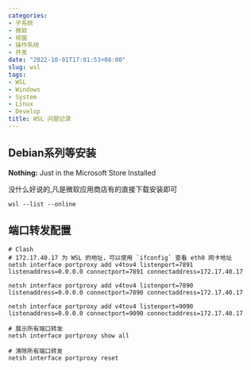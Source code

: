```yaml
---
categories:
- 子系统
- 微软
- 视窗
- 操作系统
- 开发
date: "2022-10-01T17:01:53+08:00"
slug: wsl
tags:
- WSL
- Windows
- System
- Linux
- Develop
title: WSL 问题记录
---
```


## Debian系列等安装

**Nothing:** Just in the Microsoft Store Installed

没什么好说的,凡是微软应用商店有的直接下载安装即可

```shell
wsl --list --online
```

## 端口转发配置

```shell
# Clash
# 172.17.40.17 为 WSL 的地址，可以使用 `ifconfig` 查看 eth0 网卡地址
netsh interface portproxy add v4tov4 listenport=7891 listenaddress=0.0.0.0 connectport=7891 connectaddress=172.17.40.17

netsh interface portproxy add v4tov4 listenport=7890 listenaddress=0.0.0.0 connectport=7890 connectaddress=172.17.40.17

netsh interface portproxy add v4tov4 listenport=9090 listenaddress=0.0.0.0 connectport=9090 connectaddress=172.17.40.17
```

```shell
# 展示所有端口转发
netsh interface portproxy show all

# 清除所有端口转发
netsh interface portproxy reset
```
